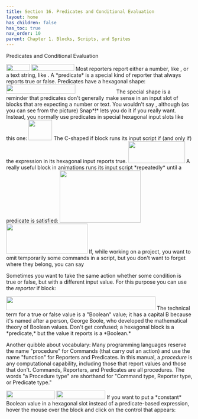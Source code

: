 ```yaml
---
title: Section 16. Predicates and Conditional Evaluation
layout: home
has_children: false
has_toc: true
nav_order: 10
parent: Chapter 1. Blocks, Scripts, and Sprites
---
```


 Predicates and Conditional Evaluation

<img src="/snap-manual/assets/images/image82.png" style="width:64px; height:18px">
<img src="/snap-manual/assets/images/image83.png" style="width:116px; height:18px">
Most reporters report either a number, like , or a
text string, like . A *predicate* is a special kind of reporter that
always reports true or false. Predicates have a hexagonal shape:

<img src="/snap-manual/assets/images/image84.png" style="width:187px; height:25px">
<img src="/snap-manual/assets/images/image85.png" style="width:103px; height:15px">
The special shape is a reminder that predicates don't
generally make sense in an input slot of blocks that are expecting a
number or text. You wouldn't say , although (as you can see from the
picture) Snap*!* lets you do it if you really want. Instead, you
normally use predicates in special hexagonal input slots like this one:

<img src="/snap-manual/assets/images/image86.png" style="width:64px; height:55px">
The C-shaped if block runs its input
script if (and only if) the expression in its hexagonal input reports
true.

<img src="/snap-manual/assets/images/image87.png" style="width:153px; height:59px">
A really useful block in animations runs
its input script *repeatedly* until a predicate is satisfied:

<img src="/snap-manual/assets/images/image88.png" style="width:219px; height:141px">
<img src="/snap-manual/assets/images/image89.png" style="width:220px; height:81px">
If, while working on a project, you want to omit
temporarily some commands in a script, but you don't want to forget
where they belong, you can say

Sometimes you want to take the same action whether some condition is
true or false, but with a different input value. For this purpose you
can use the *reporter* if block:

<img src="/snap-manual/assets/images/image90.png" style="width:404px; height:37px">
The technical term for a true or false
value is a "Boolean" value; it has a capital B because it's named after
a person, George Boole, who developed the mathematical theory of Boolean
values. Don't get confused; a hexagonal block is a *predicate,* but the
value it reports is a *Boolean.*

Another quibble about vocabulary: Many programming languages reserve the
name "procedure" for Commands (that carry out an action) and use the
name "function" for Reporters and Predicates. In this manual, a
*procedure* is any computational capability, including those that report
values and those that don't. Commands, Reporters, and Predicates are all
procedures. The words "a Procedure type" are shorthand for "Command
type, Reporter type, or Predicate type."

<img src="/snap-manual/assets/images/image91.png" style="width:132px; height:23px">
<img src="/snap-manual/assets/images/image92.png" style="width:132px; height:23px">
If you want to put a *constant* Boolean
value in a hexagonal slot instead of a predicate-based expression, hover
the mouse over the block and click on the control that appears:

